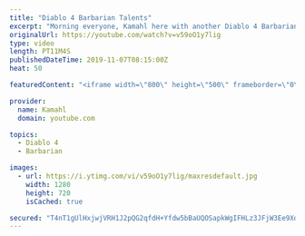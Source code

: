```yaml
---
title: "Diablo 4 Barbarian Talents"
excerpt: "Morning everyone, Kamahl here with another Diablo 4 Barbarian video. In this episode we will be discussing or well... looking and reading the talent trees ..."
originalUrl: https://youtube.com/watch?v=v59oO1y7lig
type: video
length: PT11M4S
publishedDateTime: 2019-11-07T08:15:00Z
heat: 50

featuredContent: "<iframe width=\"800\" height=\"500\" frameborder=\"0\" src=\"https://www.youtube.com/embed/v59oO1y7lig\" allow=\"accelerometer; autoplay; encrypted-media; gyroscope; picture-in-picture\" allowfullscreen></iframe>"

provider:
  name: Kamahl
  domain: youtube.com

topics:
  - Diablo 4
  - Barbarian

images:
  - url: https://i.ytimg.com/vi/v59oO1y7lig/maxresdefault.jpg
    width: 1280
    height: 720
    isCached: true

secured: "T4nT1gUlHxjwjVRH1J2pQG2qfdH+Yfdw5bBaUQOSapkWgIFHLz3JFjW3Ee9Xdmf4de2KaUoZBm8v3LBgSCZ9G3reCItoEJI2Ml4tHn2wIv/XTD0LzpihTFpBX4GmTnrGnmpInYDbs01BG3MA6tFR8LXdOE8Y5IdnLq1Dc4xjeCSKJm9hDKCaGYojTR2uw9Zbuk9UY/hF9oqz9AaRkvHfV9kprhgj8He1QMqJnIXCgooX0M8DQAA+rckUVZOjkj6LVn8BoqWQcQFZ0Wi4GwpOQcl8HFtQPnT4R5NU6WKPmqcJlLHwi5y9WF3W8uyG3kez5YOMKXcLpDDZuO3RgKgbqUB3kI+zQtTGQ+WjfWb3Io4AhF/AqF+iKHAh5bsiSmeSVtjohc2/cgale5eB7Yt9dtXzUo4q9EcqmhlDN5V0hIo=;yDOeiYKommIJwn7hr4W7ug=="
---
```


